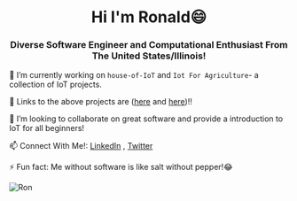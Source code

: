 <h1 align = "center">Hi I'm Ronald😄</h1>
<h3 align="center">Diverse Software Engineer and Computational Enthusiast From The United States/Illinois!</h3>



🔭 I’m currently working on  `house-of-IoT` and `Iot For Agriculture`- a collection of IoT projects.

🌱 Links to the above projects are ([here](https://github.com/House-of-IoT) and [here](https://github.com/Smart-Agricultural-Solutions))!!

👯 I’m looking to collaborate on great software and provide a introduction to IoT for all beginners!

📫 Connect With Me!: [LinkedIn](https://www.linkedin.com/in/ronald-colyar-055392156/) , [Twitter](https://twitter.com/ColyarRonald)

⚡ Fun fact: Me without software is like salt without pepper!😂

<p><img align="center" src="https://github-readme-streak-stats.herokuapp.com/?user=RonaldColyar&" alt="Ron" /></p>
